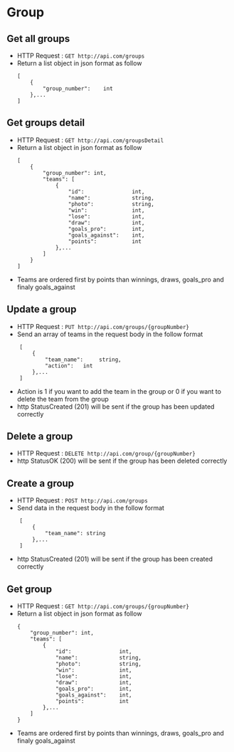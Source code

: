 # Group

## Get all groups

* HTTP Request : ```GET http://api.com/groups```
* Return a list object in json format as follow
    ``` 
    [
        {
            "group_number":    int    
        },...
    ]
    ```

## Get groups detail

* HTTP Request : ```GET http://api.com/groupsDetail```
* Return a list object in json format as follow
    ``` 
    [
        {
            "group_number": int,
            "teams": [
                {
                    "id":               int,
                    "name":             string,
                    "photo":            string,
                    "win":              int,
                    "lose":             int,
                    "draw":             int,
                    "goals_pro":        int,
                    "goals_against":    int,
                    "points":           int
                },...
            ]
        }
    ]
    ```
* Teams are ordered first by points than winnings, draws, goals_pro and finaly goals_against

## Update a group

* HTTP Request : ```PUT http://api.com/groups/{groupNumber}```
* Send an array of teams in the request body in the follow format
``` 
    [
        {  
            "team_name":     string,
            "action":   int
        },...
    ]
```
* Action is 1 if you want to add the team in the group or 0 if you want to delete the team from the group
* http StatusCreated (201) will be sent if the group has been updated correctly

## Delete a group
* HTTP Request : ```DELETE http://api.com/group/{groupNumber}```
* http StatusOK (200) will be sent if the group has been deleted correctly

## Create a group
* HTTP Request : ```POST http://api.com/groups```
* Send data in the request body in the follow format 
``` 
    [
        {  
            "team_name": string
        },...
    ]
```
* http StatusCreated (201) will be sent if the group has been created correctly

## Get group

* HTTP Request : ```GET http://api.com/groups/{groupNumber}```
* Return a list object in json format as follow
    ``` 
    {
        "group_number": int,
        "teams": [
            {
                "id":               int,
                "name":             string,
                "photo":            string,
                "win":              int,
                "lose":             int,
                "draw":             int,
                "goals_pro":        int,
                "goals_against":    int,
                "points":           int
            },...
        ]
    }
    ```
* Teams are ordered first by points than winnings, draws, goals_pro and finaly goals_against